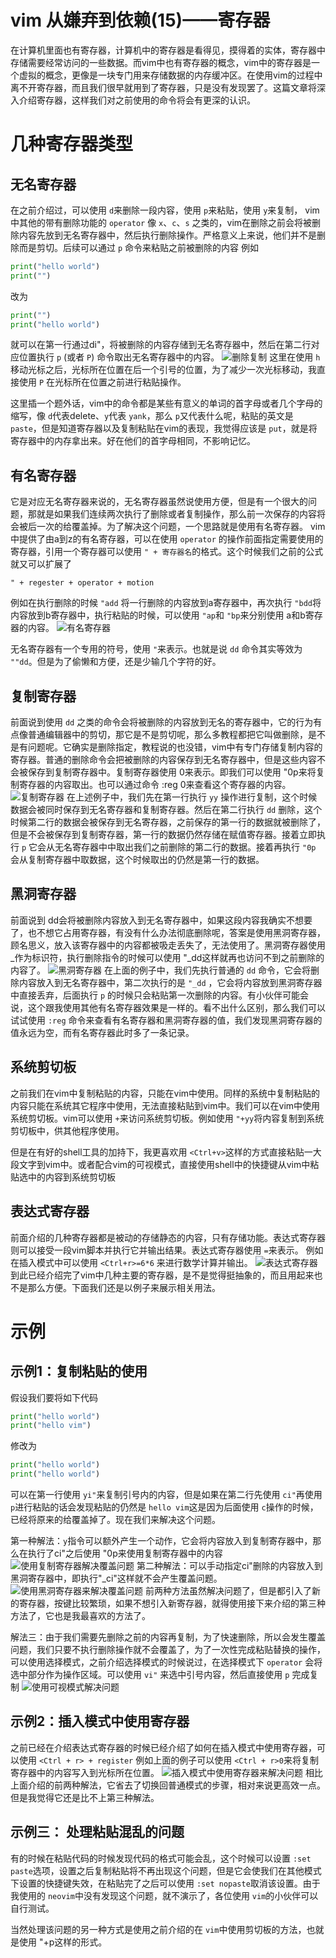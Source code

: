# vim 从嫌弃到依赖(15)——寄存器

在计算机里面也有寄存器，计算机中的寄存器是看得见，摸得着的实体，寄存器中存储需要经常访问的一些数据。而vim中也有寄存器的概念，vim中的寄存器是一个虚拟的概念，更像是一块专门用来存储数据的内存缓冲区。在使用vim的过程中离不开寄存器，而且我们很早就用到了寄存器，只是没有发现罢了。这篇文章将深入介绍寄存器，这样我们对之前使用的命令将会有更深的认识。

# 几种寄存器类型

## 无名寄存器

在之前介绍过，可以使用 `d`来删除一段内容，使用 `p`来粘贴，使用 `y`来复制， vim中其他的带有删除功能的 `operator` 像 `x`、`c`、`s` 之类的，vim在删除之前会将被删除内容先放到无名寄存器中，然后执行删除操作。严格意义上来说，他们并不是删除而是剪切。后续可以通过 `p` 命令来粘贴之前被删除的内容
例如

```python
print("hello world")
print("")
```

改为

```python
print("")
print("hello world")
```

就可以在第一行通过di"，将被删除的内容存储到无名寄存器中，然后在第二行对应位置执行 `p` (或者 `P`) 命令取出无名寄存器中的内容。
![删除复制](https://img-blog.csdnimg.cn/9f61a1cd60234b6c84eb124b5fe269bc.gif#pic_center)
这里在使用 `h` 移动光标之后，光标所在位置在后一个引号的位置，为了减少一次光标移动，我直接使用 `P` 在光标所在位置之前进行粘贴操作。

这里插一个题外话，vim中的命令都是某些有意义的单词的首字母或者几个字母的缩写，像 `d`代表delete、`y`代表 `yank`，那么 `p`又代表什么呢，粘贴的英文是 `paste`，但是知道寄存器以及复制粘贴在vim的表现，我觉得应该是 `put`，就是将寄存器中的内存拿出来。好在他们的首字母相同，不影响记忆。

## 有名寄存器

它是对应无名寄存器来说的，无名寄存器虽然说使用方便，但是有一个很大的问题，那就是如果我们连续两次执行了删除或者复制操作，那么前一次保存的内容将会被后一次的给覆盖掉。为了解决这个问题，一个思路就是使用有名寄存器。
vim中提供了由a到z的有名寄存器，可以在使用 `operator` 的操作前面指定需要使用的寄存器，引用一个寄存器可以使用 `" + 寄存器名`的格式。这个时候我们之前的公式就又可以扩展了

```text
" + regester + operator + motion
```

例如在执行删除的时候 `"add` 将一行删除的内容放到a寄存器中，再次执行 `"bdd`将内容放到b寄存器中，执行粘贴的时候，可以使用 `"ap`和 `"bp`来分别使用 a和b寄存器的内容。
![有名寄存器](https://img-blog.csdnimg.cn/9532bc3dce4f4ec986e7a08af56b1d8e.gif#pic_center)

无名寄存器有一个专用的符号，使用 `"`来表示。也就是说 `dd` 命令其实等效为 `""dd`。但是为了偷懒和方便，还是少输几个字符的好。

## 复制寄存器

前面说到使用 `dd` 之类的命令会将被删除的内容放到无名的寄存器中，它的行为有点像普通编辑器中的剪切，那它是不是剪切呢，那么多教程都把它叫做删除，是不是有问题呢。它确实是删除指定，教程说的也没错，vim中有专门存储复制内容的寄存器。普通的删除命令会把被删除的内容保存到无名寄存器中，但是这些内容不会被保存到复制寄存器中。复制寄存器使用 0来表示。即我们可以使用 "0p来将复制寄存器的内容取出。也可以通过命令 :reg 0来查看这个寄存器的内容。
![复制寄存器](https://img-blog.csdnimg.cn/1bf518224f19405192d7533957668f2d.gif#pic_center)
在上述例子中，我们先在第一行执行 `yy` 操作进行复制，这个时候数据会被同时保存到无名寄存器和复制寄存器。然后在第二行执行 `dd` 删除，这个时候第二行的数据会被保存到无名寄存器，之前保存的第一行的数据就被删除了，但是不会被保存到复制寄存器，第一行的数据仍然存储在赋值寄存器。接着立即执行 `p` 它会从无名寄存器中中取出我们之前删除的第二行的数据。接着再执行 `"0p` 会从复制寄存器中取数据，这个时候取出的仍然是第一行的数据。

## 黑洞寄存器

前面说到 dd会将被删除内容放入到无名寄存器中，如果这段内容我确实不想要了，也不想它占用寄存器，有没有什么办法彻底删除呢，答案是使用黑洞寄存器，顾名思义，放入该寄存器中的内容都被吸走丢失了，无法使用了。黑洞寄存器使用 _作为标识符，执行删除指令的时候可以使用 "_dd这样就再也访问不到之前删除的内容了。
![黑洞寄存器](https://img-blog.csdnimg.cn/f4571dd57a2943838028cb4477730e05.gif#pic_center)
在上面的例子中，我们先执行普通的 `dd` 命令，它会将删除内容放入到无名寄存器中，第二次执行的是 `"_dd` ，它会将内容放到黑洞寄存器中直接丢弃，后面执行 `p` 的时候只会粘贴第一次删除的内容。有小伙伴可能会说，这个跟我使用其他有名寄存器效果是一样的。看不出什么区别，那么我们可以试试使用 `:reg` 命令来查看有名寄存器和黑洞寄存器的值，我们发现黑洞寄存器的值永远为空，而有名寄存器此时多了一条记录。

## 系统剪切板

之前我们在vim中复制粘贴的内容，只能在vim中使用。同样的系统中复制粘贴的内容只能在系统其它程序中使用，无法直接粘贴到vim中。我们可以在vim中使用系统剪切板。vim可以使用 `+`来访问系统剪切板。例如使用 `"+yy`将内容复制到系统剪切板中，供其他程序使用。

但是在有好的shell工具的加持下，我更喜欢用 `<Ctrl+v>`这样的方式直接粘贴一大段文字到vim中。或者配合vim的可视模式，直接使用shell中的快捷键从vim中粘贴选中的内容到系统剪切板

## 表达式寄存器

前面介绍的几种寄存器都是被动的存储静态的内容，只有存储功能。表达式寄存器则可以接受一段vim脚本并执行它并输出结果。表达式寄存器使用 `=`来表示。
例如在插入模式中可以使用 `<Ctrl+r>=6*6` 来进行数学计算并输出。
![表达式寄存器](https://img-blog.csdnimg.cn/9921176fe6f64fe692fecd557ce817ab.gif#pic_center)
到此已经介绍完了vim中几种主要的寄存器，是不是觉得挺抽象的，而且用起来也不是那么方便。下面我们还是以例子来展示相关用法。

# 示例

## 示例1：复制粘贴的使用

假设我们要将如下代码

```python
print("hello world")
print("hello vim")
```

修改为

```python
print("hello world")
print("hello world")
```

可以在第一行使用 `yi"`来复制引号内的内容，但是如果在第二行先使用 `ci"`再使用 `p`进行粘贴的话会发现粘贴的仍然是 `hello vim`这是因为后面使用 `c`操作的时候，已经将原来的给覆盖掉了。现在我们来解决这个问题。

第一种解法：`y`指令可以额外产生一个动作，它会将内容放入到复制寄存器中，那么在执行了ci"之后使用 "0p来使用复制寄存器中的内容
![使用复制寄存器解决覆盖问题](https://img-blog.csdnimg.cn/b97a5804f79249d0a6e1bc5252ebe215.gif#pic_center)
第二种解法：可以手动指定ci"删除的内容放入到黑洞寄存器中，即执行"_ci"这样就不会产生覆盖问题。
![使用黑洞寄存器来解决覆盖问题](https://img-blog.csdnimg.cn/d4efd1bb348b476e8b7fd1c083c70cfb.gif#pic_center)
前两种方法虽然解决问题了，但是都引入了新的寄存器，按键比较繁琐，如果不想引入新寄存器，就得使用接下来介绍的第三种方法了，它也是我最喜欢的方法了。

解法三：由于我们需要先删除之前的内容再复制，为了快速删除，所以会发生覆盖问题，我们只要不执行删除操作就不会覆盖了，为了一次性完成粘贴替换的操作，可以使用选择模式，之前介绍选择模式的时候说过，在选择模式下 `operator` 会将选中部分作为操作区域。可以使用 `vi"` 来选中引号内容，然后直接使用 `p` 完成复制
![使用可视模式解决问题](https://img-blog.csdnimg.cn/1cdb2436622e4e5ba81d7604037d9946.gif#pic_center)

## 示例2：插入模式中使用寄存器

之前已经在介绍表达式寄存器的时候已经介绍了如何在插入模式中使用寄存器，可以使用 `<Ctrl + r> + register` 例如上面的例子可以使用 `<Ctrl + r>0`来将复制寄存器中的内容写入到光标所在位置。
![插入模式中使用寄存器来解决问题](https://img-blog.csdnimg.cn/104c5afc7e8348b2a63e8a91f4a0d833.gif#pic_center)
相比上面介绍的前两种解法，它省去了切换回普通模式的步骤，相对来说更高效一点。但是我觉得它还是比不上第三种解法。

## 示例三： 处理粘贴混乱的问题

有的时候在粘贴代码的时候发现代码的格式可能会乱，这个时候可以设置 `:set paste`选项，设置之后复制粘贴将不再出现这个问题，但是它会使我们在其他模式下设置的快捷键失效，在粘贴完了之后可以使用 `:set nopaste`取消该设置。由于我使用的 `neovim`中没有发现这个问题，就不演示了，各位使用 `vim`的小伙伴可以自行测试。

当然处理该问题的另一种方式是使用之前介绍的在 `vim`中使用剪切板的方法，也就是使用 "+p这样的形式。
